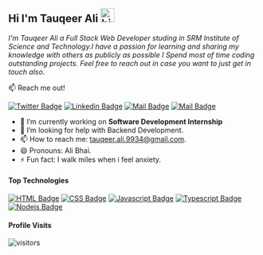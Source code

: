 ## Hi I'm Tauqeer Ali <img src="https://user-images.githubusercontent.com/1303154/88677602-1635ba80-d120-11ea-84d8-d263ba5fc3c0.gif" width="28px" alt="hi">

*I'm Tauqeer Ali a Full Stack Web Developer studing in SRM Institute of Science and Technology.I have a passion for learning and sharing my knowledge with others as publicly as possible  I Spend most of time coding outstanding projects. Feel free to reach out in case you want to just get in touch also*.

:mailbox: Reach me out!

[![Twitter Badge](https://img.shields.io/badge/-@twitter-1ca0f1?style=flat&labelColor=1ca0f1&logo=twitter&logoColor=white&link=https://twitter.com/tauqeerali01)](https://twitter.com/tauqeerali01)  [![Linkedin Badge](https://img.shields.io/badge/-Linkedin-0e76a8?style=flat&labelColor=0e76a8&logo=linkedin&logoColor=white)](https://www.linkedin.com/in/tauqeer-ali-288a27190/) [![Mail Badge](https://img.shields.io/badge/-Instagram-e84393?style=flat&labelColor=e84393&logo=instagram&logoColor=white)](https://www.instagram.com/___tauqeer_ali___/) [![Mail Badge](https://img.shields.io/badge/-Gmail-c0392b?style=flat&labelColor=c0392b&logo=gmail&logoColor=white)](mailto:tauqeer.ali.9934@gmail.com)


- 🔭 I’m currently working on **Software Development Internship**
- 🤔 I’m looking for help with Backend Development.
- 📫 How to reach me: tauqeer.ali.9934@gmail.com.
- 😄 Pronouns: Ali Bhai.
- ⚡ Fun fact: I walk miles when i feel anxiety.

#### Top Technologies 


[![HTML Badge](https://img.shields.io/badge/-HTML-3C873A?style=for-the-badge&labelColor=black&logo=html5&logoColor=61DBFB)](#) [![CSS Badge](https://img.shields.io/badge/-CSS-007acc?style=for-the-badge&labelColor=black&logo=css3&logoColor=007acc)](#) [![Javascript Badge](https://img.shields.io/badge/-Javascript-F0DB4F?style=for-the-badge&labelColor=black&logo=javascript&logoColor=F0DB4F)](#) [![Typescript Badge](https://img.shields.io/badge/-MySql-007acc?style=for-the-badge&labelColor=black&logo=mysql&logoColor=007acc)](#) [![Nodejs Badge](https://img.shields.io/badge/-PHP-3C873A?style=for-the-badge&labelColor=black&logo=php&logoColor=3C873A)](#)

#### Profile Visits

![visitors](https://visitor-badge.glitch.me/badge?page_id=tauqeerali1.tauqeerali1)


